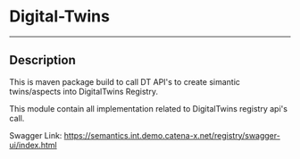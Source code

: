  # Digital-Twins
---
## Description
This is maven package build to call DT API's to create simantic twins/aspects into DigitalTwins Registry.

This module contain all implementation related to DigitalTwins registry api's call.
 
 Swagger Link: https://semantics.int.demo.catena-x.net/registry/swagger-ui/index.html
 
 
